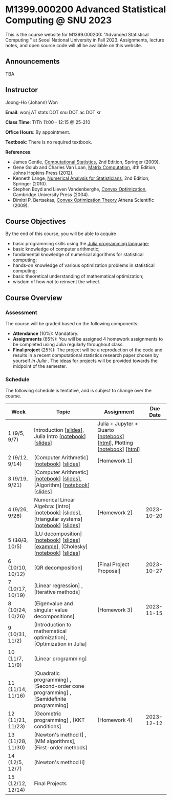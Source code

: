 # M1399.000200 Advanced Statistical Computing @ SNU 2023

This is the course website for M1399.000200: "Advanced Statistical Computing " at Seoul National University in Fall 2023. Assignments, lecture notes, and open source code will all be available on this website.

## Announcements

TBA

## Instructor 

Joong-Ho (Johann) Won

**Email**: wonj AT stats DOT snu DOT ac DOT kr

**Class Time**: T/Th 11:00 - 12:15 @ 25-210

**Office Hours**: By appointment.

**Textbook**: There is no required textbook.

**References**: 

- James Gentle, [Computational Statistics](https://link.springer.com/book/10.1007%2F978-0-387-98144-4), 2nd Edition, Springer (2009).
- Gene Golub and Charles Van Loan, [Matrix Computation](https://www.amazon.com/Computations-Hopkins-Studies-Mathematical-Sciences/dp/1421407949/ref=sr_1_1?keywords=matrix+computation+golub&qid=1567157884&s=gateway&sr=8-1), 4th Edition, Johns Hopkins Press (2012).
- Kenneth Lange, [Numerical Analysis for Statisticians](https://link.springer.com/book/10.1007%2F978-1-4419-5945-4), 2nd Edition, Springer (2010).
- Stephen Boyd and Lieven Vandenberghe, [Convex Optimization](https://web.stanford.edu/~boyd/cvxbook/), Cambridge University Press (2004).
- Dimitri P. Bertsekas, [Convex Optimization Theory](http://www.athenasc.com/convexduality.html) Athena Scientific (2009).
	

## Course Objectives

By the end of this course, you will be able to acquire

- basic programming skills using the [Julia programming language](https://julialang.org);
- basic knowledge of computer arithmetic;
- fundamental knowledge of numerical algorithms for statistical computing;
- hands-on knowledge of various optimization problems in statistical computing;
- basic theoretical understanding of mathematical optimization;
- wisdom of how *not* to reinvent the wheel.

## Course Overview

### Assessment

The course will be graded based on the following components:

- **Attendance** (10%): Mandatory.
- **Assignments** (65%): You will be assigned 4 homework assignments to be completed using Julia regularly throughout class. 
- **Final project** (25%): The project will be a reproduction of the code and results in a recent computational statistics research paper chosen by yourself *in Julia* . The ideas for projects will be provided towards the midpoint of the semester.

### Schedule

The following schedule is tentative, and is subject to change over the course.

| Week | Topic | Assignment | Due Date |
| --- | --- | --- | --- | 
| 1 (9/5, 9/7)      | Introduction [[slides](./lectures/01-intro/intro.html)], Julia Intro <!--(https://mybinder.org/v2/gh/won-j/M1399_000200-2023fall/master?filepath=lectures/02-juliaintro/juliaintro1.ipynb)--> [[notebook](./lectures/02-juliaintro/julia101.ipynb)] [[slides](./lectures/02-juliaintro/julia101.html)] | Julia + Jupyter + Quarto <!--(https://mybinder.org/v2/gh/won-j/M1399_000200-2023fall/master?filepath=lectures/02-juliaintro/jupyter.ipynb)--> [[notebook](./lectures/02-juliaintro/jupyter.ipynb)] [[html](./lectures/02-juliaintro/jupyter.html)], Plotting <!--[binder](https://mybinder.org/v2/gh/won-j/M1399_000200-2023fall/master?filepath=lectures/02-juliaintro/juliaplots.ipynb)--> [[notebook](./lectures/02-juliaintro/juliaplots.ipynb)] [[html](./lectures/02-juliaintro/juliaplots.html)]  |  | 
| 2 (9/12, 9/14)    | [Computer Arithmetic]<!--(https://mybinder.org/v2/gh/won-j/M1399_000200-2023fall/master?filepath=lectures/03-arith/arith.ipynb)--> [[notebook](./lectures/03-arith/arith.ipynb)] [[slides](./lectures/03-arith/arith.html)] | [Homework 1]<!--(./hw/hw1/hw01.html)--> <!--[[notebook](./hw/hw1/hw01.ipynb)]--> |  |
| 3 (9/19, 9/21)    | [Computer Arithmetic]<!--(https://mybinder.org/v2/gh/won-j/M1399_000200-2023fall/master?filepath=lectures/03-arith/arith.ipynb)--> [[notebook](./lectures/03-arith/arith.ipynb)] [[slides](./lectures/03-arith/arith.html)], [Algorithm]<!--(https://mybinder.org/v2/gh/won-j/M1399_000200-2023fall/master?filepath=lectures/04-algo/algo.ipynb)--> [[notebook](./lectures/04-algo/algo.ipynb)]  [[slides](./lectures/04-algo/algo.html)] |  |  |
| 4 (9/26, ~~9/28~~)    | Numerical Linear Algebra: [intro]<!--(https://mybinder.org/v2/gh/won-j/M1399_000200-2023fall/master?filepath=lectures/05-numalgintro/numalgintro.ipynb)--> [[notebook](./lectures/05-numalgintro/numalgintro.ipynb)] [[slides](./lectures/05-numalgintro/numalgintro.html)], [triangular systems]<!--(https://mybinder.org/v2/gh/won-j/M1399_000200-2023fall/master?filepath=lectures/06-trisys/trisys.ipynb)--> [[notebook](./lectures/06-trisys/trisys.ipynb)]  [[slides](./lectures/06-trisys/trisys.html)] | [Homework 2]<!--(./hw/hw2/hw02.html)--> <!--[[notebook](./hw/hw2/hw02.ipynb)]--> | 2023-10-20  |
| 5 (~~10/3~~, 10/5)    | [LU decomposition]<!--(https://mybinder.org/v2/gh/won-j/M1399_000200-2023fall/master?filepath=lectures/07-gelu/gelu.ipynb)--> [[notebook](./lectures/07-gelu/gelu.ipynb)] [[slides](./lectures/07-gelu/gelu.html)] [[example](./lectures/07-gelu/gelu.pdf)], [Cholesky]<!--(https://mybinder.org/v2/gh/won-j/M1399_000200-2023fall/master?filepath=lectures/08-chol/chol.ipynb)--> [[notebook](./lectures/08-chol/chol.ipynb)] [[slides](./lectures/08-chol/chol.html)] |  |  |
| 6 (10/10, 10/12)  | [QR decomposition]<!--(https://mybinder.org/v2/gh/won-j/M1399_000200-2023fall/master?filepath=lectures/09-qr/qr.ipynb)--> <!--[[notebook](./lectures/09-qr/qr.ipynb)]-->  | [Final Project Proposal]<!--(./project/project.md)-->  | 2023-10-27  |
| 7 (10/17, 10/19)  | [Linear regression]<!--(https://mybinder.org/v2/gh/won-j/M1399_000200-2023fall/master?filepath=lectures/10-linreg/linreg.ipynb)--> <!--[[notebook](./lectures/10-linreg/linreg.ipynb)]-->, [Iterative methods]<!--(https://mybinder.org/v2/gh/won-j/M1399_000200-2023fall/master?filepath=lectures/11-iterative/iterative.ipynb)--> <!--[[notebook](./lectures/11-iterative/iterative.ipynb)]--> |  |  |
| 8 (10/24, 10/26)  | [Eigenvalue and singular value decompositions]<!--(https://mybinder.org/v2/gh/won-j/M1399_000200-2023fall/master?filepath=lectures/13-eigsvd/eigsvd.ipynb)--> <!--[[notebook](./lectures/13-eigsvd/eigsvd.ipynb)]--> | [Homework 3]<!--(./hw/hw3/hw03.html)--> <!--[[notebook](./hw/hw3/hw03.ipynb)]--> | 2023-11-15 |
| 9 (10/31, 11/2)   | [Introduction to mathematical optimization]<!--(./lectures/14-optmintro/optmintro.html)-->, [Optimization in Julia]<!--(https://mybinder.org/v2/gh/won-j/M1399_000200-2023fall/master?filepath=lectures/15-juliaopt/juliaopt.ipynb)--> <!--[[notebook](./lectures/15-juliaopt/juliaopt.ipynb)--> |  |  |
| 10 (11/7, 11/9) | [Linear programming]<!--(https://mybinder.org/v2/gh/won-j/M1399_000200-2023fall/master?filepath=lectures/16-lp/lp.ipynb)--> <!--[[notebook](./lectures/16-lp/lp.ipynb)--> |  |  |
| 11 (11/14, 11/16) | [Quadratic programming]<!--(https://mybinder.org/v2/gh/won-j/M1399_000200-2023fall/master?filepath=lectures/17-qp/qp.ipynb)--> <!--[[notebook](./lectures/17-qp/qp.ipynb)-->, [Second-order cone programming]<!--(https://mybinder.org/v2/gh/won-j/M1399_000200-2023fall/master?filepath=lectures/18-socp/socp.ipynb)--> <!--[[notebook](./lectures/18-socp/socp.ipynb)]-->, [Semidefinite programming]<!--(https://mybinder.org/v2/gh/won-j/M1399_000200-2023fall/master?filepath=lectures/19-sdp/sdp.ipynb)--> <!--[[notebook](./lectures/19-sdp/sdp.ipynb)]--> |  |  |
| 12 (11/21, 11/23) | [Geometric programming]<!--(https://mybinder.org/v2/gh/won-j/M1399_000200-2023fall/master?filepath=lectures/20-gp/gp.ipynb)--> <!--[[notebook](./lectures/20-gp/gp.ipynb)-->, [KKT conditions]<!--(./lectures/21-kkt/kkt.html)--> | [Homework 4]<!--(./hw/hw4/hw04.html)--> <!--[[notebook](./hw/hw4/hw04.ipynb)]--> <!--[[corrupted image]](./hw/hw4/barbara128noisy.png)--> | 2023-12-12 |
| 13 (11/28, 11/30)   | [Newton's method I]<!--(https://mybinder.org/v2/gh/won-j/M1399_000200-2023fall/master?filepath=lectures/22-newton/newton.ipynb)--> <!--[[notebook](./lectures/22-newton/newton.ipynb)]-->, [MM algorithms]<!--(./lectures/24-mm/mm.html)-->, [First-order methods]<!--(./lectures/23-first/first.html)--> |  |  |
| 14 (12/5, 12/7)  | [Newton's method II]<!--(./lectures/22-newton/newton_constr.html)-->      |  |  |
| 15 (12/12, 12/14)  | Final Projects      |  |  |


<!--| 2 (9/6, 9/8)     | [Julia Intro II](https://mybinder.org/v2/gh/won-j/M1399_000200-2023fall/master?filepath=lectures/02-juliaintro/juliaintro2.ipynb) [[notebook](./lectures/02-juliaintro/juliaintro2.ipynb)] | [Homework 1](./hw/hw1/hw01.html) [[notebook](./hw/hw1/hw01.ipynb)] | 2023-09-26 | -->
